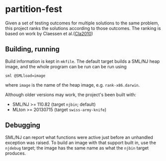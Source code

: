 # partition-fest

Given a set of testing outcomes for multiple solutions to the same
problem, this project ranks the solutions according to those
outcomes. The ranking is based on work by Claessen et al.([Cla2010])

## Building, running

Build information is kept in `mkfile`. The default target builds a
SML/NJ heap image, and the whole program can be run can be run using

    sml @SMLload=image

where `image` is the name of the heap image, e.g. `rank-x86.darwin`.

Although older versions may work, the project's been built with:

  - SML/NJ >= 110.82 (target `njbin`; default)
  - MLton >= 20130715 (target `swiss-army-knife`)

## Debugging

SML/NJ can report what functions were active just before an unhandled
exception was raised. To build an image with that support built in,
use the `njdebug` target; the image has the same name as what the
`njbin` target produces.

[Cla2010]: http://www.cse.chalmers.se/~nicsma/papers/ranking-programs.pdf
